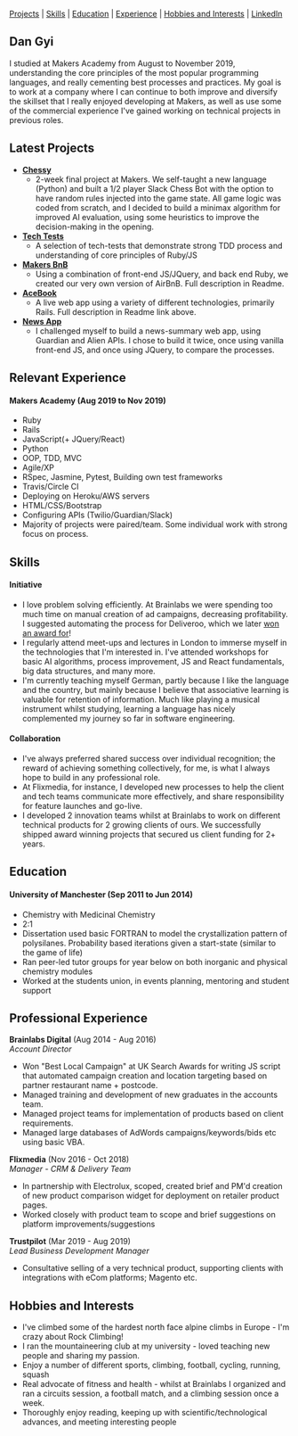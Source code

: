 [Projects](#latest-projects) | [Skills](#skills) | [Education](#education) | [Experience](#experience) | [Hobbies and Interests](#hobbies-and-interests) | [LinkedIn](https://www.linkedin.com/in/daniel-gyi/)

## Dan Gyi

I studied at Makers Academy from August to November 2019, understanding the core principles of the most popular programming languages, and really cementing best processes and practices.
My goal is to work at a company where I can continue to both improve and diversify the skillset that I really enjoyed developing at Makers, as well as use some of the commercial experience I've gained working on technical projects in previous roles.

## Latest Projects
- **[Chessy](https://github.com/DanGyi23/makers-final-project)**
  * 2-week final project at Makers. We self-taught a new language (Python) and built a 1/2 player Slack Chess Bot with the option to have random rules injected into the game state. All game logic was coded from scratch, and I decided to build a minimax algorithm for improved AI evaluation, using some heuristics to improve the decision-making in the opening. 
- **[Tech Tests](https://github.com/DanGyi23/tech-tests-wk10-makers)**
  * A selection of tech-tests that demonstrate strong TDD process and understanding of core principles of Ruby/JS
- **[Makers BnB](https://github.com/DanGyi23/wk6-MakersBnB)**
  * Using a combination of front-end JS/JQuery, and back end Ruby, we created our very own version of AirBnB. Full description in Readme.
- **[AceBook](https://github.com/DanGyi23/acebook)**
  * A live web app using a variety of different technologies, primarily Rails. Full description in Readme link above.
- **[News App](https://github.com/DanGyi23/news-summary-challenge)**
  * I challenged myself to build a news-summary web app, using Guardian and Alien APIs. I chose to build it twice, once using vanilla front-end JS, and once using JQuery, to compare the processes.

## Relevant Experience

#### Makers Academy (Aug 2019 to Nov 2019)

- Ruby 
- Rails
- JavaScript(+ JQuery/React)
- Python
- OOP, TDD, MVC
- Agile/XP
- RSpec, Jasmine, Pytest, Building own test frameworks
- Travis/Circle CI
- Deploying on Heroku/AWS servers
- HTML/CSS/Bootstrap
- Configuring APIs (Twilio/Guardian/Slack)
- Majority of projects were paired/team. Some individual work with strong focus on process.

## Skills

#### Initiative

- I love problem solving efficiently. At Brainlabs we were spending too much time on manual creation of ad campaigns, decreasing profitability. I suggested automating the process for Deliveroo, which we later [won an award for](https://www.brainlabsdigital.com/brainlabs-best-large-ppc-agency/)!
- I regularly attend meet-ups and lectures in London to immerse myself in the technologies that I'm interested in. I've attended workshops for basic AI algorithms, process improvement, JS and React fundamentals, big data structures, and many more.
- I'm currently teaching myself German, partly because I like the language and the country, but mainly because I believe that associative learning is valuable for retention of information. Much like playing a musical instrument whilst studying, learning a language has nicely complemented my journey so far in software engineering.

#### Collaboration

- I've always preferred shared success over individual recognition; the reward of achieving something collectively, for me, is what I always hope to build in any professional role.  
- At Flixmedia, for instance, I developed new processes to help the client and tech teams communicate more effectively, and share responsibility for feature launches and go-live.
- I developed 2 innovation teams whilst at Brainlabs to work on different technical products for 2 growing clients of ours. We successfully shipped award winning projects that secured us client funding for 2+ years.

## Education

#### University of Manchester (Sep 2011 to Jun 2014)

- Chemistry with Medicinal Chemistry
- 2:1
- Dissertation used basic FORTRAN to model the crystallization pattern of polysilanes. Probability based iterations given a start-state (similar to the game of life)
- Ran peer-led tutor groups for year below on both inorganic and physical chemistry modules
- Worked at the students union, in events planning, mentoring and student support

## Professional Experience

**Brainlabs Digital** (Aug 2014 - Aug 2016)    
*Account Director*  
- Won "Best Local Campaign" at UK Search Awards for writing JS script that automated campaign creation and location targeting based on partner restaurant name + postcode.
- Managed training and development of new graduates in the accounts team.
- Managed project teams for implementation of products based on client requirements.
- Managed large databases of AdWords campaigns/keywords/bids etc using basic VBA.

**Flixmedia** (Nov 2016 - Oct 2018)    
*Manager - CRM & Delivery Team*  
- In partnership with Electrolux, scoped, created brief and PM'd creation of new product comparison widget for deployment on retailer product pages.
- Worked closely with product team to scope and brief suggestions on platform improvements/suggestions

**Trustpilot** (Mar 2019 - Aug 2019)  
*Lead Business Development Manager*
- Consultative selling of a very technical product, supporting clients with integrations with eCom platforms; Magento etc.

## Hobbies and Interests

- I've climbed some of the hardest north face alpine climbs in Europe - I'm crazy about Rock Climbing!
- I ran the mountaineering club at my university - loved teaching new people and sharing my passion.
- Enjoy a number of different sports, climbing, football, cycling, running, squash
- Real advocate of fitness and health - whilst at Brainlabs I organized and ran a circuits session, a football match, and a climbing session once a week.
- Thoroughly enjoy reading, keeping up with scientific/technological advances, and meeting interesting people
